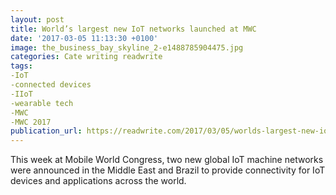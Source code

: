 ```yaml
---
layout: post
title: World’s largest new IoT networks launched at MWC
date: '2017-03-05 11:13:30 +0100'
image: the_business_bay_skyline_2-e1488785904475.jpg
categories: Cate writing readwrite
tags:
-IoT
-connected devices
-IIoT
-wearable tech
-MWC
-MWC 2017
publication_url: https://readwrite.com/2017/03/05/worlds-largest-new-iot-networks-launched-at-mwc-dl1/
---
```

This week at Mobile World Congress, two new global IoT machine networks were announced in the Middle East and Brazil to provide connectivity for IoT devices and applications across the world.
